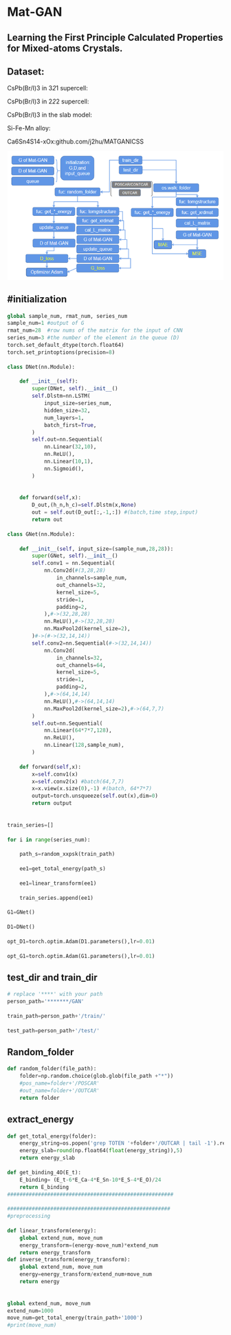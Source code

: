 Mat-GAN
========
Learning the First Principle Calculated Properties for Mixed-atoms Crystals.
-------------------------------------------------------------------


Dataset:
----------


CsPb(Br/I)3 in 3*2*1 supercell:

CsPb(Br/I)3 in 2*2*2 supercell:

CsPb(Br/I)3 in the slab model:

Si-Fe-Mn alloy:

Ca6Sn4S14-xOx:github.com/j2hu/MATGANICSS

![Mat-GAN](https://github.com/j2hu/Mat-GAN/blob/master/Mat-GAN-code-flow.png)


#initialization
----------------------
```python
global sample_num, rmat_num, series_num
sample_num=1 #output of G
rmat_num=28  #row nums of the matrix for the input of CNN 
series_num=3 #the number of the element in the queue (D)
torch.set_default_dtype(torch.float64)
torch.set_printoptions(precision=8)

class DNet(nn.Module):

    def __init__(self):
        super(DNet, self).__init__()
        self.Dlstm=nn.LSTM(
            input_size=series_num,
            hidden_size=32,
            num_layers=1,
            batch_first=True,
        )
        self.out=nn.Sequential(
            nn.Linear(32,10),
            nn.ReLU(),
            nn.Linear(10,1),
            nn.Sigmoid(),
        )

        
    def forward(self,x):
        D_out,(h_n,h_c)=self.Dlstm(x,None)
        out = self.out(D_out[:,-1,:]) #(batch,time step,input)   
        return out

class GNet(nn.Module):
    
    def __init__(self, input_size=(sample_num,28,28)):
        super(GNet, self).__init__()
        self.conv1 = nn.Sequential(
            nn.Conv2d(#(3,28,28)
                in_channels=sample_num,
                out_channels=32,
                kernel_size=5,
                stride=1,
                padding=2,
            ),#->(32,28,28)
            nn.ReLU(),#->(32,28,28)
            nn.MaxPool2d(kernel_size=2),
        )#->(#->(32,14,14))
        self.conv2=nn.Sequential(#->(32,14,14))
            nn.Conv2d(
                in_channels=32,
                out_channels=64,
                kernel_size=5,
                stride=1,
                padding=2,
            ),#->(64,14,14)
            nn.ReLU(),#->(64,14,14)
            nn.MaxPool2d(kernel_size=2),#->(64,7,7)
        )
        self.out=nn.Sequential(
            nn.Linear(64*7*7,128),
            nn.ReLU(),
            nn.Linear(128,sample_num),            
        )
        
    def forward(self,x):
        x=self.conv1(x)
        x=self.conv2(x) #batch(64,7,7)
        x=x.view(x.size(0),-1) #(batch, 64*7*7)
        output=torch.unsqueeze(self.out(x),dim=0)
        return output
        

train_series=[]

for i in range(series_num):

    path_s=random_xxpsk(train_path)
    
    ee1=get_total_energy(path_s)
    
    ee1=linear_transform(ee1)
    
    train_series.append(ee1)
    
G1=GNet()

D1=DNet()

opt_D1=torch.optim.Adam(D1.parameters(),lr=0.01)

opt_G1=torch.optim.Adam(G1.parameters(),lr=0.01)
```

test_dir and train_dir
-----------------------
       
```python
# replace '****' with your path
person_path='*******/GAN'

train_path=person_path+'/train/'

test_path=person_path+'/test/'
```

Random_folder
-------
```python
def random_folder(file_path):
    folder=np.random.choice(glob.glob(file_path +"*"))
    #pos_name=folder+'/POSCAR'
    #out_name=folder+'/OUTCAR'
    return folder
```

extract_energy
-----
```python
def get_total_energy(folder):
    energy_string=os.popen('grep TOTEN '+folder+'/OUTCAR | tail -1').read().split(' ')[-2]
    energy_slab=round(np.float64(float(energy_string)),5)
    return energy_slab

def get_binding_4O(E_t):
    E_binding= (E_t-6*E_Ca-4*E_Sn-10*E_S-4*E_O)/24
    return E_binding
######################################################

#####################################################
#preprocessing

def linear_transform(energy):
    global extend_num, move_num
    energy_transform=(energy-move_num)*extend_num
    return energy_transform
def inverse_transform(energy_transform):
    global extend_num, move_num
    energy=energy_transform/extend_num+move_num
    return energy


global extend_num, move_num
extend_num=1000
move_num=get_total_energy(train_path+'1000')
#print(move_num)
```
